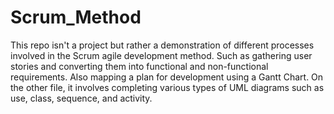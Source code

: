 # Scrum_Method

This repo isn't a project but rather a demonstration of different processes involved in the Scrum agile development method. Such as gathering user stories and converting them into functional and non-functional requirements. Also mapping a plan for development using a Gantt Chart. 
On the other file, it involves completing various types of UML diagrams such as use, class, sequence, and activity.
